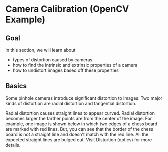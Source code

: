 # Camera Calibration (OpenCV Example)

## Goal

In this section, we will learn about

- types of distortion caused by cameras
- how to find the intrinsic and extrinsic properties of a camera
- how to undistort images based off these properties

## Basics

Some pinhole cameras introduce significant distortion to images. Two major kinds of distortion are radial distortion and tangential distortion.

Radial distortion causes straight lines to appear curved. Radial distortion becomes larger the farther points are from the center of the image. For example, one image is shown below in which two edges of a chess board are marked with red lines. But, you can see that the border of the chess board is not a straight line and doesn't match with the red line. All the expected straight lines are bulged out. Visit Distortion (optics) for more details.

